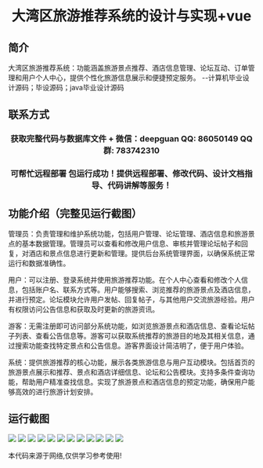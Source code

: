 <p><h1 align="center">大湾区旅游推荐系统的设计与实现+vue</h1></p>

## 简介
大湾区旅游推荐系统：功能涵盖旅游景点推荐、酒店信息管理、论坛互动、订单管理和用户个人中心，提供个性化旅游信息展示和便捷预定服务。    --计算机毕业设计源码；毕设源码；java毕业设计源码


## 联系方式
<p><h3 align="center">获取完整代码与数据库文件 + 微信：deepguan QQ: 86050149 QQ群: 783742310</h3></p>
<p><h3 align="center">可帮忙远程部署 包运行成功！提供远程部署、修改代码、设计文档指导、代码讲解等服务！</h3></p>

## 功能介绍（完整见运行截图）
管理员：负责管理和维护系统功能，包括用户管理、论坛管理、酒店信息和旅游景点的基本数据管理。管理员可以查看和修改用户信息、审核并管理论坛帖子和回复，对酒店和景点信息进行更新和管理。提供后台系统管理界面，以确保系统正常运行和数据准确性。

用户：可以注册、登录系统并使用旅游推荐功能。在个人中心查看和修改个人信息，包括账户名、联系方式等。用户能够搜索、浏览推荐的旅游景点及酒店信息，并进行预定。论坛模块允许用户发帖、回复帖子，与其他用户交流旅游经验。用户有权限访问公告信息和获取及时更新的旅游资讯。

游客：无需注册即可访问部分系统功能，如浏览旅游景点和酒店信息、查看论坛帖子列表、查看公告信息等。游客可以获取系统推荐的旅游目的地及其相关信息，通过搜索功能查找特定景点和公告信息。游客界面设计简洁明了，便于用户体验。

系统：提供旅游推荐的核心功能，展示各类旅游信息与用户互动模块。包括首页的旅游景点展示和推荐、景点和酒店详细信息、论坛和公告模块。支持多条件查询功能，帮助用户精准查找信息。实现了旅游景点和酒店信息的预定功能，确保用户能够高效的进行旅游计划安排。


## 运行截图
![](img/001.jpg)
![](img/002.jpg)
![](img/003.jpg)
![](img/004.jpg)
![](img/005.jpg)
![](img/006.jpg)
![](img/007.jpg)
![](img/008.jpg)
![](img/009.jpg)
![](img/010.jpg)
![](img/011.jpg)
![](img/012.jpg)

<p>本代码来源于网络,仅供学习参考使用!</p>
